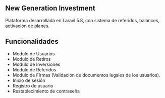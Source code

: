 ## New Generation Investment

Plataforma desarrollada en Laravl 5.8, con sistema de referidos, balances, activación de planes.

## Funcionalidades

- Modulo de Usuarios
- Modulo de Retiros
- Modulo de Inversiones
- Modulo de Referidos
- Modulo de Firmas (Validación de documentos legales de los usuarios).
- Inicio de sesión
- Registro de usuario
- Restablecimiento de contraseña